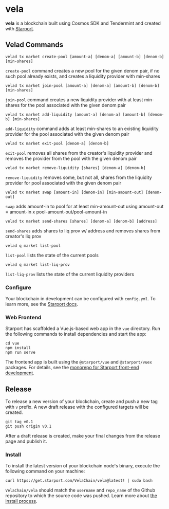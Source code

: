 # vela
**vela** is a blockchain built using Cosmos SDK and Tendermint and created with [Starport](https://starport.com).

## Velad Commands
```
velad tx market create-pool [amount-a] [denom-a] [amount-b] [denom-b] [min-shares]
```
`create-pool` command creates a new pool for the given denom pair, if no such pool already exists, and creates a liquidity provider with min-shares

```
velad tx market join-pool [amount-a] [denom-a] [amount-b] [denom-b] [min-shares]
```
`join-pool` command creates a new liquidity provider with at least min-shares for the pool associated with the given denom pair 

```
velad tx market add-liquidity [amount-a] [denom-a] [amount-b] [denom-b] [min-shares]
```
`add-liquidity` command adds at least min-shares to an existing liquidity provider for the pool associated with the given denom pair

```
velad tx market exit-pool [denom-a] [denom-b] 
```
`exit-pool` removes all shares from the creator's liquidity provider and removes the provider from the pool with the given denom pair

```
velad tx market remove-liquidity [shares] [denom-a] [denom-b]
```
`remove-liquidity` removes some, but not all, shares from the liquidity provider for pool associated with the given denom pair

```
velad tx market swap [amount-in] [denom-in] [min-amount-out] [denom-out]
```
`swap` adds amount-in to pool for at least min-amount-out using amount-out = amount-in x pool-amount-out/pool-amount-in

```
velad tx market send-shares [shares] [denom-a] [denom-b] [address]
```
`send-shares` adds shares to liq prov w/ address and removes shares from creator's liq prov

```
velad q market list-pool
```
`list-pool` lists the state of the current pools

```
velad q market list-liq-prov
``` 
`list-liq-prov` lists the state of the current liquidity providers

### Configure

Your blockchain in development can be configured with `config.yml`. To learn more, see the [Starport docs](https://docs.starport.com).

### Web Frontend

Starport has scaffolded a Vue.js-based web app in the `vue` directory. Run the following commands to install dependencies and start the app:

```
cd vue
npm install
npm run serve
```

The frontend app is built using the `@starport/vue` and `@starport/vuex` packages. For details, see the [monorepo for Starport front-end development](https://github.com/tendermint/vue).

## Release
To release a new version of your blockchain, create and push a new tag with `v` prefix. A new draft release with the configured targets will be created.

```
git tag v0.1
git push origin v0.1
```

After a draft release is created, make your final changes from the release page and publish it.

### Install
To install the latest version of your blockchain node's binary, execute the following command on your machine:

```
curl https://get.starport.com/VelaChain/vela@latest! | sudo bash
```
`VelaChain/vela` should match the `username` and `repo_name` of the Github repository to which the source code was pushed. Learn more about [the install process](https://github.com/allinbits/starport-installer).
